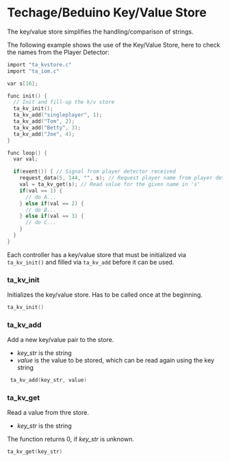 # Techage/Beduino  Key/Value Store

The key/value store simplifies the handling/comparison of strings.

The following example shows the use of the Key/Value Store, here to check the names from the Player Detector:

```c
import "ta_kvstore.c"
import "ta_iom.c"

var s[16];

func init() {
  // Init and fill-up the k/v store
  ta_kv_init();
  ta_kv_add("singleplayer", 1);
  ta_kv_add("Tom", 2);
  ta_kv_add("Betty", 3);
  ta_kv_add("Joe", 4);
}

func loop() {
  var val;

  if(event()) { // Signal from player detector received
    request_data(5, 144, "", s); // Request player name from player detector
    val = ta_kv_get(s); // Read value for the given name in 's'
    if(val == 1) {
      // do A...
    } else if(val == 2) {
      // do B...
    } else if(val == 3) {
      // do C...
    } 
  }
}    
```



Each controller has a key/value store that must be initialized via `ta_kv_init()` and filled via `ta_kv_add` before it can be used.

### ta_kv_init

Initializes the key/value store. Has to be called once at the beginning.

```c
ta_kv_init()
```



### ta_kv_add

Add a new key/value pair to the store.

- *key_str* is the string
- *value* is the value to be stored, which can be read again using the key string

```c
 ta_kv_add(key_str, value) 
```



### ta_kv_get

Read a value from thre store. 

- *key_str* is the string

The function returns 0, if *key_str* is unknown.

```c
ta_kv_get(key_str)
```


